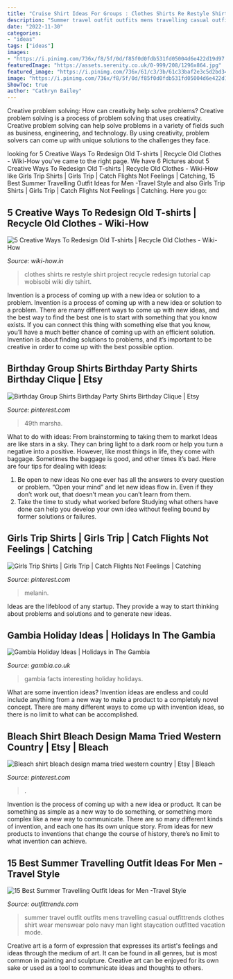 ```yaml
---
title: "Cruise Shirt Ideas For Groups : Clothes Shirts Re Restyle Shirt Project Recycle Redesign Tutorial Cap Wobisobi Wiki Diy Tshirt"
description: "Summer travel outfit outfits mens travelling casual outfittrends clothes shirt wear menswear polo navy man light staycation outfitted vacation mode"
date: "2022-11-30"
categories:
- "ideas"
tags: ["ideas"]
images:
- "https://i.pinimg.com/736x/f8/5f/0d/f85f0d0fdb531fd05004d6e422d19d97.jpg"
featuredImage: "https://assets.serenity.co.uk/0-999/208/1296x864.jpg"
featured_image: "https://i.pinimg.com/736x/61/c3/3b/61c33baf2e3c5d2bd34adba2e92e9afb.jpg"
image: "https://i.pinimg.com/736x/f8/5f/0d/f85f0d0fdb531fd05004d6e422d19d97.jpg"
ShowToc: true
author: "Cathryn Bailey"
---
```



Creative problem solving: How can creativity help solve problems?
Creative problem solving is a process of problem solving that uses creativity. Creative problem solving can help solve problems in a variety of fields such as business, engineering, and technology. By using creativity, problem solvers can come up with unique solutions to the challenges they face.

	

		
looking for 5 Creative Ways To Redesign Old T-shirts | Recycle Old Clothes - Wiki-How you've came to the right page. We have 6 Pictures about 5 Creative Ways To Redesign Old T-shirts | Recycle Old Clothes - Wiki-How like Girls Trip Shirts | Girls Trip | Catch Flights Not Feelings | Catching, 15 Best Summer Travelling Outfit Ideas for Men -Travel Style and also Girls Trip Shirts | Girls Trip | Catch Flights Not Feelings | Catching. Here you go:
		
    
## 5 Creative Ways To Redesign Old T-shirts | Recycle Old Clothes - Wiki-How

<img loading=lazy src="http://www.wiki-how.in/wp-content/uploads/2015/09/restyle-tshirt.jpg" onerror="this.onerror=null;this.src='https://tse1.mm.bing.net/th?id=OIP.5cSzzV638mcAQf2YrTjgYwHaFS&amp;pid=15.1';" alt="5 Creative Ways To Redesign Old T-shirts | Recycle Old Clothes - Wiki-How">

_Source: wiki-how.in_

>clothes shirts re restyle shirt project recycle redesign tutorial cap wobisobi wiki diy tshirt. 

	

Invention is a process of coming up with a new idea or solution to a problem.
Invention is a process of coming up with a new idea or solution to a problem. There are many different ways to come up with new ideas, and the best way to find the best one is to start with something that you know exists. If you can connect this thing with something else that you know, you’ll have a much better chance of coming up with an efficient solution. Invention is about finding solutions to problems, and it’s important to be creative in order to come up with the best possible option.

    
## Birthday Group Shirts Birthday Party Shirts Birthday Clique | Etsy

<img loading=lazy src="https://i.pinimg.com/originals/73/d9/ed/73d9ede6ef2f26c38f36223033ede466.jpg" onerror="this.onerror=null;this.src='https://tse2.mm.bing.net/th?id=OIP.vFvdp-1PqeR16VBRf0GjLwHaJ4&amp;pid=15.1';" alt="Birthday Group Shirts Birthday Party Shirts Birthday Clique | Etsy">

_Source: pinterest.com_

>49th marsha. 

	

What to do with ideas: From brainstorming to taking them to market
Ideas are like stars in a sky. They can bring light to a dark room or help you turn a negative into a positive. However, like most things in life, they come with baggage. Sometimes the baggage is good, and other times it’s bad. Here are four tips for dealing with ideas:
1. Be open to new ideas 
No one ever has all the answers to every question or problem. “Open your mind” and let new ideas flow in. Even if they don’t work out, that doesn’t mean you can’t learn from them. 
2. Take the time to study what worked before 
Studying what others have done can help you develop your own idea without feeling bound by former solutions or failures.

    
## Girls Trip Shirts | Girls Trip | Catch Flights Not Feelings | Catching

<img loading=lazy src="https://i.pinimg.com/736x/f8/5f/0d/f85f0d0fdb531fd05004d6e422d19d97.jpg" onerror="this.onerror=null;this.src='https://tse1.mm.bing.net/th?id=OIP.FX2X1Ggp4zppaUH6S0WfzAHaHa&amp;pid=15.1';" alt="Girls Trip Shirts | Girls Trip | Catch Flights Not Feelings | Catching">

_Source: pinterest.com_

>melanin. 

	

Ideas are the lifeblood of any startup. They provide a way to start thinking about problems and solutions and to generate new ideas.

    
## Gambia Holiday Ideas | Holidays In The Gambia

<img loading=lazy src="https://assets.serenity.co.uk/0-999/208/1296x864.jpg" onerror="this.onerror=null;this.src='https://tse1.mm.bing.net/th?id=OIP.WjD4xQAOYh6ZUbVxKqzSkwHaE8&amp;pid=15.1';" alt="Gambia Holiday Ideas | Holidays in The Gambia">

_Source: gambia.co.uk_

>gambia facts interesting holiday holidays. 

	

What are some invention ideas?
Invention ideas are endless and could include anything from a new way to make a product to a completely novel concept. There are many different ways to come up with invention ideas, so there is no limit to what can be accomplished.

    
## Bleach Shirt Bleach Design Mama Tried Western Country | Etsy | Bleach

<img loading=lazy src="https://i.pinimg.com/736x/61/c3/3b/61c33baf2e3c5d2bd34adba2e92e9afb.jpg" onerror="this.onerror=null;this.src='https://tse3.mm.bing.net/th?id=OIP.VnawZIdRk_mH5MBi5FtU4AHaJs&amp;pid=15.1';" alt="Bleach shirt bleach design mama tried western country | Etsy | Bleach">

_Source: pinterest.com_

>. 

	

Invention is the process of coming up with a new idea or product. It can be something as simple as a new way to do something, or something more complex like a new way to communicate. There are so many different kinds of invention, and each one has its own unique story. From ideas for new products to inventions that change the course of history, there’s no limit to what invention can achieve.

    
## 15 Best Summer Travelling Outfit Ideas For Men -Travel Style

<img loading=lazy src="http://www.outfittrends.com/wp-content/uploads/2015/04/2a9f5bfc3deba4ccd67f0d382048a254.jpg" onerror="this.onerror=null;this.src='https://tse4.mm.bing.net/th?id=OIP.Of6g5CLk0dbikq28F7MtTwHaKd&amp;pid=15.1';" alt="15 Best Summer Travelling Outfit Ideas for Men -Travel Style">

_Source: outfittrends.com_

>summer travel outfit outfits mens travelling casual outfittrends clothes shirt wear menswear polo navy man light staycation outfitted vacation mode. 

	

Creative art is a form of expression that expresses its artist's feelings and ideas through the medium of art. It can be found in all genres, but is most common in painting and sculpture. Creative art can be enjoyed for its own sake or used as a tool to communicate ideas and thoughts to others.

